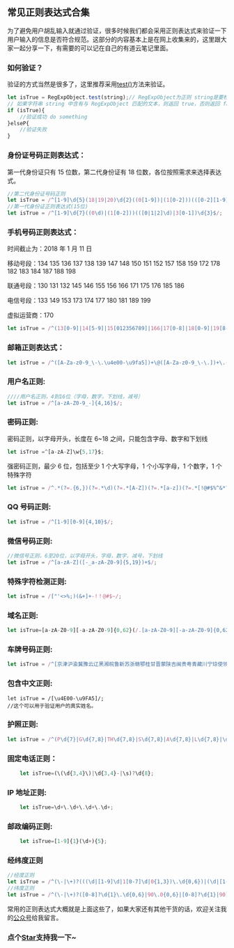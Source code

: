 ## 常见正则表达式合集

为了避免用户胡乱输入就通过验证，很多时候我们都会采用正则表达式来验证一下用户输入的信息是否符合规范。这部分的内容基本上是在网上收集来的，这里跟大家一起分享一下，有需要的可以记在自己的有道云笔记里面。

### 如何验证？

验证的方式当然是很多了，这里推荐采用[test()](http://www.w3school.com.cn/js/jsref_test_regexp.asp)方法来验证。

```js
let isTrue = RegExpObject.test(string);// RegExpObject为正则 string是要检测的字符串
// 如果字符串 string 中含有与 RegExpObject 匹配的文本，则返回 true，否则返回 false。
if (isTrue){
    //验证成功 do something
}elseP{
    //验证失败
}
```

### 身份证号码正则表达式：

第一代身份证只有 15 位数，第二代身份证有 18 位数，各位按照需求来选择表达式。

```js
//第二代身份证号码正则
let isTrue = /^[1-9]\d{5}(18|19|20)\d{2}((0[1-9])|(1[0-2]))(([0-2][1-9])|10|20|30|31)\d{3}[0-9Xx]$/;
//第一代身份证正则表达式(15位)
let isTrue = /^[1-9]\d{7}((0\d)|(1[0-2]))(([0|1|2]\d)|3[0-1])\d{3}$/;
```

### 手机号码正则表达式：

时间截止为：2018 年 1 月 11 日

移动号段：134 135 136 137 138 139 147 148 150 151 152 157 158 159 172 178 182 183 184 187 188 198

联通号段：130 131 132 145 146 155 156 166 171 175 176 185 186

电信号段：133 149 153 173 174 177 180 181 189 199

虚拟运营商：170

```js
let isTrue = /^(13[0-9]|14[5-9]|15[012356789]|166|17[0-8]|18[0-9]|19[8-9])[0-9]{8}$/;
```

### 邮箱正则表达式：

```js
let isTrue = /^([A-Za-z0-9_\-\.\u4e00-\u9fa5])+\@([A-Za-z0-9_\-\.])+\.([A-Za-z]{2,8})$/;
```

### 用户名正则:

```js
////用户名正则，4到16位（字母，数字，下划线，减号）
let isTrue = /^[a-zA-Z0-9_-]{4,16}$/;
```

### 密码正则:

密码正则，以字母开头，长度在 6~18 之间，只能包含字母、数字和下划线

```js
let isTrue =^[a-zA-Z]\w{5,17}$;
```

强密码正则，最少 6 位，包括至少 1 个大写字母，1 个小写字母，1 个数字，1 个特殊字符

```js
let isTrue = /^.*(?=.{6,})(?=.*\d)(?=.*[A-Z])(?=.*[a-z])(?=.*[!@#$%^&*? ]).*$/;
```

### QQ 号码正则:

```js
let isTrue = /^[1-9][0-9]{4,10}$/;
```

### 微信号码正则:

```js
//微信号正则，6至20位，以字母开头，字母，数字，减号，下划线
let isTrue = /^[a-zA-Z]([-_a-zA-Z0-9]{5,19})+$/;
```

### 特殊字符检测正则:

```js
let isTrue = /["'<>%;)(&+]+-!！@#$~/;
```

### 域名正则:

```js
let isTrue=[a-zA-Z0-9][-a-zA-Z0-9]{0,62}(/.[a-zA-Z0-9][-a-zA-Z0-9]{0,62})+/.?;
```

### 车牌号码正则:

```js
let isTrue = /^[京津沪渝冀豫云辽黑湘皖鲁新苏浙赣鄂桂甘晋蒙陕吉闽贵粤青藏川宁琼使领A-Z]{1}[A-Z]{1}[A-Z0-9]{4}[A-Z0-9挂学警港澳]{1}$/;
```

### 包含中文正则:

    let isTrue = /[\u4E00-\u9FA5]/;
    //这个可以用于验证用户的真实姓名。

### 护照正则:

```js
let isTrue = /^(P\d{7}|G\d{7,8}|TH\d{7,8}|S\d{7,8}|A\d{7,8}|L\d{7,8}|\d{9}|D\d+|1[4,5]\d{7})$/;
```

### 固定电话正则：

```js
    let isTrue=(\(\d{3,4}\)|\d{3,4}-|\s)?\d{8};
```

### IP 地址正则:

```js
    let isTrue=\d+\.\d+\.\d+\.\d+;
```

### 邮政编码正则:

```js
    let isTrue=[1-9]{1}(\d+){5};
```

### 经纬度正则

```js
//经度正则
let isTrue = /^(\-|\+)?(((\d|[1-9]\d|1[0-7]\d|0{1,3})\.\d{0,6})|(\d|[1-9]\d|1[0-7]\d|0{1,3})|180\.0{0,6}|180)$/;
//纬度正则
let isTrue = /^(\-|\+)?([0-8]?\d{1}\.\d{0,6}|90\.0{0,6}|[0-8]?\d{1}|90)$/;
```

常用的正则表达式大概就是上面这些了，如果大家还有其他干货的话，欢迎关注我的[公众号](https://github.com/OBKoro1/articleImg_src/blob/master/juejin/1631b6f52f7e7015.jpeg?raw=true)给我留言。
<!-- 特殊字符串：用于修改/删除markdown的结尾提示语-OBKoro1 -->
### 点个[Star](https://github.com/OBKoro1/codeBlack)支持我一下~

